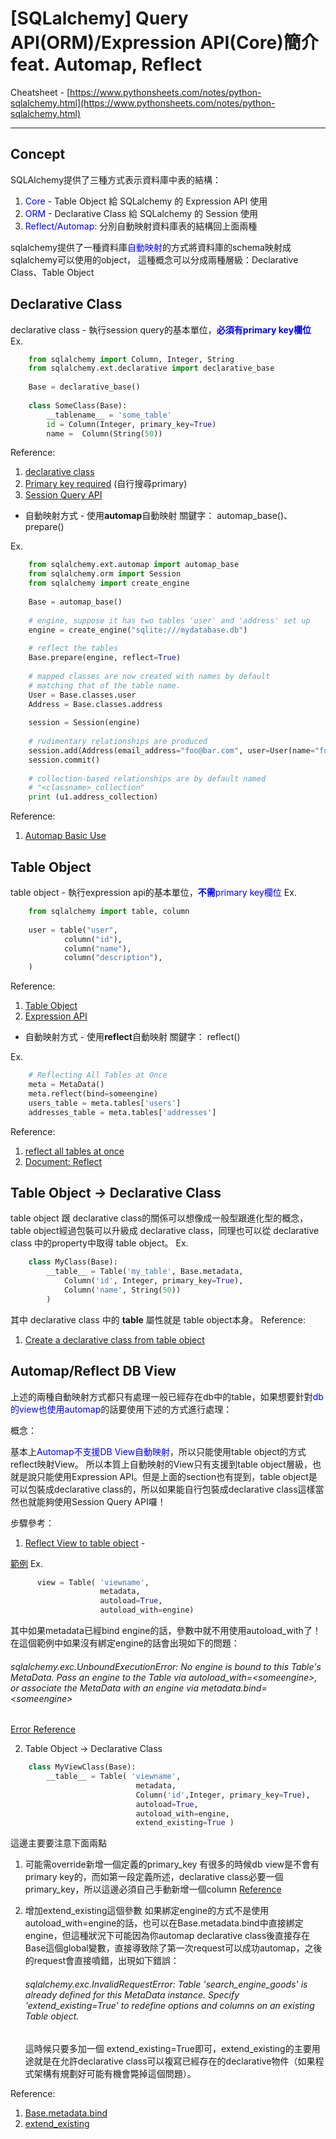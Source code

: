 # [SQLalchemy] Query API(ORM)/Expression API(Core)簡介 feat. Automap, Reflect
Cheatsheet - [https://www.pythonsheets.com/notes/python-sqlalchemy.html](https://www.pythonsheets.com/notes/python-sqlalchemy.html)


----------
<h2>Concept</h2>

SQLAlchemy提供了三種方式表示資料庫中表的結構：
1. <font color="blue">Core</font> - Table Object 給 SQLalchemy 的 Expression API 使用
2. <font color="blue">ORM</font> - Declarative Class 給 SQLalchemy 的 Session 使用
3. <font color="blue">Reflect/Automap</font>: 分別自動映射資料庫表的結構回上面兩種


sqlalchemy提供了一種資料庫<font color="blue">自動映射</font>的方式將資料庫的schema映射成sqlalchemy可以使用的object，
這種概念可以分成兩種層級：Declarative Class、Table Object

<h2>Declarative Class</h2>

declarative class - 執行session query的基本單位，<font color="blue">**必須有primary key欄位**</font>
Ex.

```python
    from sqlalchemy import Column, Integer, String
    from sqlalchemy.ext.declarative import declarative_base
    
    Base = declarative_base()
    
    class SomeClass(Base):
        __tablename__ = 'some_table'
        id = Column(Integer, primary_key=True)
        name =  Column(String(50))
```

Reference:

1. [declarative class](http://docs.sqlalchemy.org/en/latest/orm/extensions/declarative/basic_use.html#basic-use)
2. [Primary key required](http://docs.sqlalchemy.org/en/latest/orm/session_basics.html#what-does-the-session-do) (自行搜尋primary)
3. [Session Query API](http://docs.sqlalchemy.org/en/latest/orm/query.html#query-api)



- 自動映射方式 - 使用**automap**自動映射
  關鍵字：
    automap_base()、prepare()

Ex.
```python
    from sqlalchemy.ext.automap import automap_base
    from sqlalchemy.orm import Session
    from sqlalchemy import create_engine
    
    Base = automap_base()
    
    # engine, suppose it has two tables 'user' and 'address' set up
    engine = create_engine("sqlite:///mydatabase.db")
    
    # reflect the tables
    Base.prepare(engine, reflect=True)
    
    # mapped classes are now created with names by default
    # matching that of the table name.
    User = Base.classes.user
    Address = Base.classes.address
    
    session = Session(engine)
    
    # rudimentary relationships are produced
    session.add(Address(email_address="foo@bar.com", user=User(name="foo")))
    session.commit()
    
    # collection-based relationships are by default named
    # "<classname>_collection"
    print (u1.address_collection)
```

Reference:

1. [Automap Basic Use](http://docs.sqlalchemy.org/en/latest/orm/extensions/automap.html#basic-use)


<h2>Table Object</h2>

table object - 執行expression api的基本單位，<font color="blue">**不需**primary key欄位</font>
Ex.

```python
    from sqlalchemy import table, column
    
    user = table("user",
            column("id"),
            column("name"),
            column("description"),
    )
```

Reference:

1. [Table Object](http://docs.sqlalchemy.org/en/latest/core/selectable.html#sqlalchemy.sql.expression.TableClause)
2. [Expression API](http://docs.sqlalchemy.org/en/latest/core/tutorial.html#sql-expression-language-tutorial)


- 自動映射方式 - 使用**reflect**自動映射
  關鍵字：
    reflect()

Ex.

```python
    # Reflecting All Tables at Once
    meta = MetaData()
    meta.reflect(bind=someengine)
    users_table = meta.tables['users']
    addresses_table = meta.tables['addresses']
```

Reference:

1. [reflect all tables at once](http://docs.sqlalchemy.org/en/latest/orm/extensions/automap.html#basic-use)
2. [Document: Reflect](http://docs.sqlalchemy.org/en/latest/core/metadata.html#sqlalchemy.schema.MetaData.reflect)


<h2>Table Object → Declarative Class</h2>

table object 跟 declarative class的關係可以想像成一般型跟進化型的概念，table object經過包裝可以升級成 declarative class，同理也可以從 declarative class 中的property中取得 table object。
Ex.

```python
    class MyClass(Base):
        __table__ = Table('my_table', Base.metadata,
            Column('id', Integer, primary_key=True),
            Column('name', String(50))
        )
```

其中 declarative class 中的 __table__ 屬性就是 table object本身。
Reference:

1. [Create a declarative class from table object](http://docs.sqlalchemy.org/en/latest/orm/extensions/declarative/table_config.html#using-a-hybrid-approach-with-table)


<h2>Automap/Reflect DB View</h2>

上述的兩種自動映射方式都只有處理一般已經存在db中的table，如果想要針對<font color="blue">db的view也使用automap</font>的話要使用下述的方式進行處理：

概念：


基本上<font color="blue">Automap不支援DB View自動映射</font>，所以只能使用table object的方式reflect映射View。
所以本質上自動映射的View只有支援到table object層級，也就是說只能使用Expression API。但是上面的section也有提到，table object是可以包裝成declarative class的，所以如果能自行包裝成declarative class這樣當然也就能夠使用Session Query API囉！

步驟參考：

1. [Reflect View to table object](http://docs.sqlalchemy.org/en/latest/core/reflection.html#reflecting-views) - 

[範例](https://stackoverflow.com/questions/20518521/is-possible-to-mapping-view-with-class-using-mapper-in-sqlalchemy)
Ex.

```python
      view = Table( 'viewname', 
                    metadata,
                    autoload=True, 
                    autoload_with=engine)
```

  其中如果metadata已經bind engine的話，參數中就不用使用autoload_with了！
  在這個範例中如果沒有綁定engine的話會出現如下的問題：
    <h6>sqlalchemy.exc.UnboundExecutionError: No engine is bound to this Table's MetaData. Pass an engine to the Table via autoload_with=&lt;someengine>, or associate the MetaData with an engine via metadata.bind=&lt;someengine></h6>

  [Error Reference](https://stackoverflow.com/questions/7802981/using-sqlalchemy-declarative-base-and-autoload-true-in-pyramid)


2. Table Object → Declarative Class

```python
    class MyViewClass(Base):
        __table__ = Table( 'viewname', 
                            metadata, 
                            Column('id',Integer, primary_key=True), 
                            autoload=True, 
                            autoload_with=engine,
                            extend_existing=True )
```

這邊主要要注意下面兩點

  1. 可能需override新增一個定義的primary_key
    有很多的時候db view是不會有primary key的，而如第一段定義所述，declarative class必要一個primary_key，所以這邊必須自己手動新增一個column
    [Reference](http://docs.sqlalchemy.org/en/latest/faq/ormconfiguration.html#how-do-i-map-a-table-that-has-no-primary-key)


  2. 增加extend_existing這個參數
    如果綁定engine的方式不是使用autoload_with=engine的話，也可以在Base.metadata.bind中直接綁定engine，但這種狀況下可能因為你automap declarative class後直接存在Base這個global變數，直接導致除了第一次request可以成功automap，之後的request會直接噴錯，出現如下錯誤：
    <h6>sqlalchemy.exc.InvalidRequestError: Table 'search_engine_goods' is already defined for this MetaData instance.  Specify 'extend_existing=True' to redefine options and columns on an existing Table object.</h6>
    這時候只要多加一個 extend_existing=True即可，extend_existing的主要用途就是在允許declarative class可以複寫已經存在的declarative物件（如果程式架構有規劃好可能有機會斃掉這個問題）。
    

Reference:

1. [Base.metadata.bind](https://stackoverflow.com/questions/4526498/sqlalchemy-declarative-syntax-with-autoload-reflection-in-pylons/4555998#4555998)
2. [extend_existing](http://docs.sqlalchemy.org/en/latest/core/metadata.html#sqlalchemy.schema.Table.params.extend_existing)




